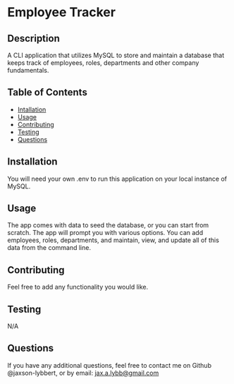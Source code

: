 # Employee Tracker

## Description

A CLI application that utilizes MySQL to store and maintain a database that keeps track of employees, roles, departments and other company fundamentals.

## Table of Contents

- [Intallation](#installation)
- [Usage](#usage)
- [Contributing](#contributing)
- [Testing](#testing)
- [Questions](#questions)

## Installation

You will need your own .env to run this application on your local instance of MySQL.

## Usage

The app comes with data to seed the database, or you can start from scratch. The app will prompt you with various options. You can add employees, roles, departments, and maintain, view, and update all of this data from the command line.

## Contributing

Feel free to add any functionality you would like.

## Testing

N/A

## Questions

If you have any additional questions, feel free to contact me on Github @jaxson-lybbert, or by email: jax.a.lybb@gmail.com

